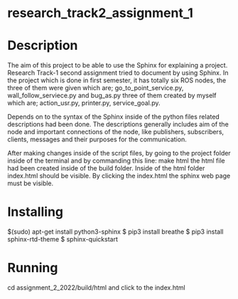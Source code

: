 # research_track2_assignment_1

# Description #

The aim of this project to be able to use the Sphinx for explaining a project. Research Track-1 second assignment tried to document by using Sphinx. In the project which is done in first semester, it has totally six ROS nodes, the three of them were given which are; go_to_point_service.py, wall_follow_serviece.py and bug_as.py three of them created by myself which are; action_usr.py, printer.py, service_goal.py. 

Depends on to the syntax of the Sphinx inside of the python files related descriptions had been done. The descriptions generally includes aim of the node and important connections of the node, like publishers, subscribers, clients, messages and their purposes for the communication.

After making changes inside of the script files, by going to the project folder inside of the terminal and by commanding this line: make html the html file had been created inside of the build folder. Inside of the html folder index.html should be visible. By clicking the index.html the sphinx web page must be visible. 


# Installing #

$(sudo) apt-get install python3-sphinx
$ pip3 install breathe
$ pip3 install sphinx-rtd-theme
$ sphinx-quickstart

# Running #

cd assignment_2_2022/build/html and click to the index.html

